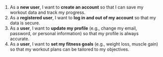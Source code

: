 1. As a **new user**, I want to **create an account** so that I can save my workout data and track my progress.
2. As a **registered user**, I want to **log in and out of my account** so that my data is secure.
3. As a **user**, I want to **update my profile** (e.g., change my email, password, or personal information) so that my profile is always accurate.
4. As a **user**, I want to **set my fitness goals** (e.g., weight loss, muscle gain) so that my workout plans can be tailored to my objectives.